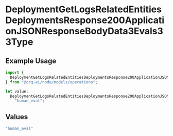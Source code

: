 # DeploymentGetLogsRelatedEntitiesDeploymentsResponse200ApplicationJSONResponseBodyData3Evals33Type

## Example Usage

```typescript
import {
  DeploymentGetLogsRelatedEntitiesDeploymentsResponse200ApplicationJSONResponseBodyData3Evals33Type,
} from "@orq-ai/node/models/operations";

let value:
  DeploymentGetLogsRelatedEntitiesDeploymentsResponse200ApplicationJSONResponseBodyData3Evals33Type =
    "human_eval";
```

## Values

```typescript
"human_eval"
```